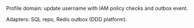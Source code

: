 Profile domain: update username with IAM policy checks and outbox event.

Adapters: SQL repo, Redis outbox (DDD platform).

